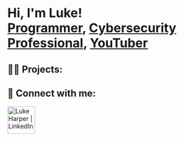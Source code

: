 <h1>Hi, I'm Luke! <br/><a href="https://github.com/LMHXMISUZU">Programmer</a>, <a href="https://www.linkedin.com/in/luke-harper-048087267/">Cybersecurity Professional</a>, <a href="https://www.youtube.com/c/joshmadakor">YouTuber</a></h1>

<h2>👨‍💻 Projects:</h2>

<h2> 🤳 Connect with me:</h2>

[<img align="left" alt="Luke Harper | LinkedIn" width="62px" src="https://banner2.cleanpng.com/20180529/str/avpsm7w6e.webp" />][linkedin]

[linkedin]: https://www.linkedin.com/in/luke-harper-048087267/

<!--
**LMHXMISUZU/LMHXMISUZU** is a ✨ _special_ ✨ repository because its `README.md` (this file) appears on your GitHub profile.

Here are some ideas to get you started:

- 🔭 I’m currently working on ...
- 🌱 I’m currently learning ...
- 👯 I’m looking to collaborate on ...
- 🤔 I’m looking for help with ...
- 💬 Ask me about ...
- 📫 How to reach me: ...
- 😄 Pronouns: ...
- ⚡ Fun fact: ...
-->
